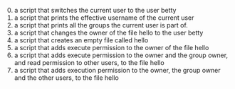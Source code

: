 0. a script that switches the current user to the user betty
1. a script that prints the effective username of the current user
2. a script that prints all the groups the current user is part of.
3. a script that changes the owner of the file hello to the user betty
4. a script that creates an empty file called hello
5. a script that adds execute permission to the owner of the file hello
6. a script that adds execute permission to the owner and the group owner, and read permission to other users, to the file hello
7. a script that adds execution permission to the owner, the group owner and the other users, to the file hello
